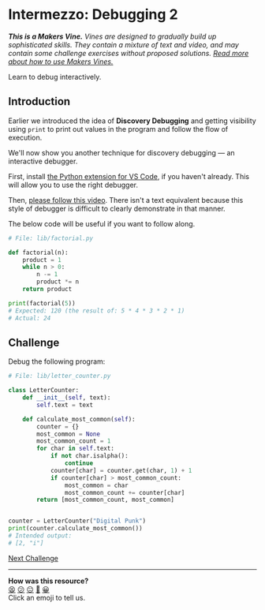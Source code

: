 # Intermezzo: Debugging 2

_**This is a Makers Vine.** Vines are designed to gradually build up
sophisticated skills. They contain a mixture of text and video, and may contain
some challenge exercises without proposed solutions. [Read more about how to use
Makers
Vines.](https://github.com/makersacademy/course/blob/main/labels/vines.md)_

Learn to debug interactively.

## Introduction

Earlier we introduced the idea of **Discovery Debugging** and getting visibility
using `print` to print out values in the program and follow the flow of
execution.

We'll now show you another technique for discovery debugging — an interactive
debugger.

First, install [the Python extension for VS
Code](https://marketplace.visualstudio.com/items?itemName=ms-python.python), if
you haven't already. This will allow you to use the right debugger.

Then, [please follow this video](https://youtu.be/ncadn-fgeHc). There isn't a
text equivalent because this style of debugger is difficult to clearly
demonstrate in that manner.

The below code will be useful if you want to follow along.

```python
# File: lib/factorial.py

def factorial(n):
    product = 1
    while n > 0:
        n -= 1
        product *= n
    return product

print(factorial(5))
# Expected: 120 (the result of: 5 * 4 * 3 * 2 * 1)
# Actual: 24
```

<!-- OMITTED -->

## Challenge

Debug the following program:

```python
# File: lib/letter_counter.py

class LetterCounter:
    def __init__(self, text):
        self.text = text

    def calculate_most_common(self):
        counter = {}
        most_common = None
        most_common_count = 1
        for char in self.text:
            if not char.isalpha():
                continue
            counter[char] = counter.get(char, 1) + 1
            if counter[char] > most_common_count:
                most_common = char
                most_common_count += counter[char]
        return [most_common_count, most_common]


counter = LetterCounter("Digital Punk")
print(counter.calculate_most_common())
# Intended output:
# [2, "i"]
```


[Next Challenge](08_test_drive_a_class_system.md)

<!-- BEGIN GENERATED SECTION DO NOT EDIT -->

---

**How was this resource?**  
[😫](https://airtable.com/shrUJ3t7KLMqVRFKR?prefill_Repository=makersacademy%2Fgolden-square-in-python&prefill_File=challenges%2F07_intermezzo_debugging_2.md&prefill_Sentiment=😫) [😕](https://airtable.com/shrUJ3t7KLMqVRFKR?prefill_Repository=makersacademy%2Fgolden-square-in-python&prefill_File=challenges%2F07_intermezzo_debugging_2.md&prefill_Sentiment=😕) [😐](https://airtable.com/shrUJ3t7KLMqVRFKR?prefill_Repository=makersacademy%2Fgolden-square-in-python&prefill_File=challenges%2F07_intermezzo_debugging_2.md&prefill_Sentiment=😐) [🙂](https://airtable.com/shrUJ3t7KLMqVRFKR?prefill_Repository=makersacademy%2Fgolden-square-in-python&prefill_File=challenges%2F07_intermezzo_debugging_2.md&prefill_Sentiment=🙂) [😀](https://airtable.com/shrUJ3t7KLMqVRFKR?prefill_Repository=makersacademy%2Fgolden-square-in-python&prefill_File=challenges%2F07_intermezzo_debugging_2.md&prefill_Sentiment=😀)  
Click an emoji to tell us.

<!-- END GENERATED SECTION DO NOT EDIT -->
